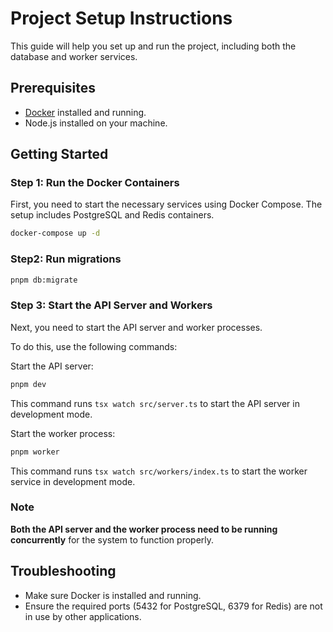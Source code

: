# Project Setup Instructions

This guide will help you set up and run the project, including both the database and worker services.

## Prerequisites

- [Docker](https://www.docker.com/get-started) installed and running.
- Node.js installed on your machine.

## Getting Started

### Step 1: Run the Docker Containers

First, you need to start the necessary services using Docker Compose. The setup includes PostgreSQL and Redis containers.

```sh
docker-compose up -d
```

### Step2: Run migrations

```sh
pnpm db:migrate
```


### Step 3: Start the API Server and Workers

Next, you need to start the API server and worker processes.

To do this, use the following commands:

Start the API server:

   ```sh
   pnpm dev
   ```
   
   This command runs `tsx watch src/server.ts` to start the API server in development mode.

Start the worker process:

   ```sh
   pnpm worker
   ```

   This command runs `tsx watch src/workers/index.ts` to start the worker service in development mode.

### Note

**Both the API server and the worker process need to be running concurrently** for the system to function properly.

## Troubleshooting

- Make sure Docker is installed and running.
- Ensure the required ports (5432 for PostgreSQL, 6379 for Redis) are not in use by other applications.
